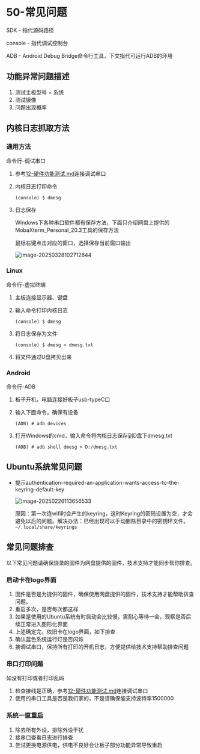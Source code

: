 # 50-常见问题

SDK - 指代源码路径

console - 指代调试控制台

ADB - Android Debug Bridge命令行工具，下文指代可运行ADB的环境



## 功能异常问题描述

1. 测试主板型号 + 系统
2. 测试镜像
3. 问题出现概率





## 内核日志抓取方法

### 通用方法

命令行-调试串口

1. 参考[12-硬件功能测试.md](12-硬件功能测试.md#UART)连接调试串口

1. 内核日志打印命令

   ```shell
   (console) $ dmesg
   ```

1. 日志保存

   Windows下各种串口软件都有保存方法，下面只介绍网盘上提供的MobaXterm_Personal_20.3工具的保存方法

   鼠标右键点击对应的窗口，选择保存当前窗口输出

   ![image-20250328102712644](http://tanzhtanzh.oss-cn-shenzhen.aliyuncs.com/img/image-20250328102712644.png)

### Linux

命令行-虚拟终端

1. 主板连接显示器、键盘

2. 输入命令打印内核日志

   ```shell
   (console) $ dmesg
   ```

3. 将日志保存为文件

      ```shell
      (console) $ dmesg > dmesg.txt
      ```

4. 将文件通过U盘拷贝出来




### Android

命令行-ADB

1. 板子开机，电脑连接好板子usb-typeC口

2. 输入下面命令，确保有设备

   ```
   (ADB) # adb devices
   ```

3. 打开Windows的cmd，输入命令将内核日志保存到D盘下dmesg.txt

   ```
   (ADB) # adb shell dmesg > D:/dmesg.txt
   ```





## Ubuntu系统常见问题

* 提示authentication-required-an-application-wants-access-to-the-keyring-default-key 

  ![image-20250226113656533](http://tanzhtanzh.oss-cn-shenzhen.aliyuncs.com/img/image-20250226113656533.png)

  ​	原因：第一次连wifi时会产生的keyring，这时Keyring的密码设置为空，才会避免以后的问题。
  ​	解决办法：已经出现可以手动删除目录中的密钥环文件。`~/.local/share/keyrings`





## 常见问题排查

​	以下常见问题请确保烧录的固件为网盘提供的固件，技术支持才能同步帮你排查。

### 启动卡在logo界面

1. 固件是否是为提供的固件，确保使用网盘提供的固件，技术支持才能帮助排查问题。
2. 重启多次，是否每次都这样
3. 如果是使用的Ubuntu系统有时启动会比较慢，需耐心等待一会，观察是否后续正常进入图形化界面
4. 上述确定完，依旧卡在logo界面，如下排查
5. 确认蓝色系统运行灯是否闪烁
6. 接调试串口，保持所有打印的开机日志，方便提供给技术支持帮助排查问题

### 串口打印问题

如没有打印或者打印乱码

1. 检查接线是正确，参考[12-硬件功能测试.md](12-硬件功能测试.md#UART)连接调试串口
2. 使用的串口工具是否是我们家的，不是请确保能支持波特率1500000

### 系统一直重启

1. 除去所有外设，排除外设干扰
2. 接串口查看日志进行排查
3. 尝试更换电源供电，供电不良好会让板子部分功能异常导致重启
